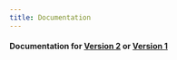 ```yaml
---
title: Documentation
---
```


#### Documentation for [Version 2](/version2.html) or [Version 1](/version1.html)
